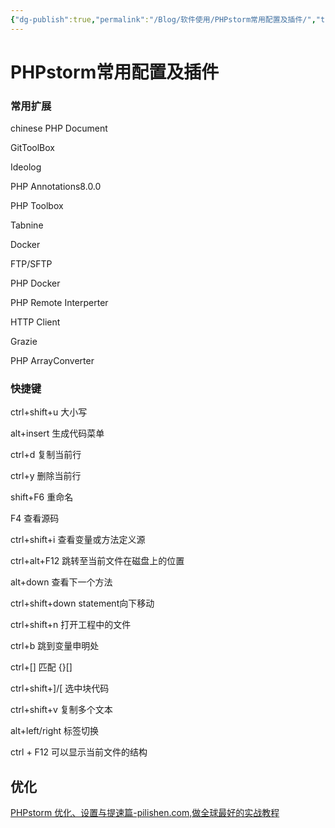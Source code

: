 ```yaml
---
{"dg-publish":true,"permalink":"/Blog/软件使用/PHPstorm常用配置及插件/","title":"PHPstorm常用配置及插件","tags":["IT/PHPStorm"],"noteIcon":"1","created":"2022-10-03 20:36:46","updated":""}
---
```


# PHPstorm常用配置及插件
### 常用扩展

chinese PHP Document

GitToolBox

Ideolog

PHP Annotations8.0.0

PHP Toolbox

Tabnine

Docker

FTP/SFTP

PHP Docker

PHP Remote Interperter

HTTP Client

Grazie

PHP ArrayConverter

### 快捷键

ctrl+shift+u 大小写

alt+insert 生成代码菜单

ctrl+d 复制当前行

ctrl+y 删除当前行

shift+F6 重命名

F4 查看源码

ctrl+shift+i 查看变量或方法定义源

ctrl+alt+F12 跳转至当前文件在磁盘上的位置

alt+down 查看下一个方法

ctrl+shift+down statement向下移动

ctrl+shift+n 打开工程中的文件

ctrl+b 跳到变量申明处

ctrl+[] 匹配 {}[]

ctrl+shift+]/[ 选中块代码

ctrl+shift+v 复制多个文本

alt+left/right 标签切换

ctrl + F12 可以显示当前文件的结构

## 优化
[PHPstorm 优化、设置与提速篇-pilishen.com,做全球最好的实战教程](https://www.pilishen.com/posts/lets-optimize-phpstorm)


